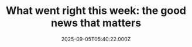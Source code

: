 ---
title: "What went right this week: the good news that matters"
date: 2025-09-05T05:40:22.000Z
category: Human Kindness
externalLink: "https://www.positive.news/society/good-news-stories-from-week-36-of-2025/"
image: ""
excerpt: "Big medical advances, Mexico’s resurgent jaguars, and Scotland’s ‘overwhelming positive’ four-day week trial, plus more good news The post What went right this week: the good news that matters appeared first on Positive News.…"
---